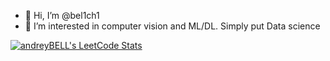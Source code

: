 - 👋 Hi, I’m @bel1ch1
- 👀 I’m interested in computer vision and ML/DL. Simply put Data science

[![andreyBELL's LeetCode Stats](https://leetcode-stats.vercel.app/api?username=andreyBELL&theme=Dark)](https://github.com/JeremyTsaii/leetcode-stats)
<!---
bel1ch1/bel1ch1 is a ✨ special ✨ repository because its `README.md` (this file) appears on your GitHub profile.
You can click the Preview link to take a look at your changes.
--->
